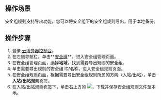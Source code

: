 ## 操作场景

安全组规则支持导出功能，您可以将安全组下的安全组规则导出，用于本地备份。

## 操作步骤

1. 登录 [云服务器控制台](https://console.cloud.tencent.com/cvm/index)。
2. 在左侧导航栏，单击**[安全组](https://console.cloud.tencent.com/cvm/securitygroup)**，进入安全组管理页面。
3. 在安全组管理页面，选择**地域**，找到需要导出规则的安全组。
4. 单击需要导出规则的安全组 ID/名称，进入安全组规则页面。
5. 在安全组规则页面，根据需要导出安全组规则所属的方向（入站/出站），单击**入站/出站规则**页签。
6. 在入站/出站规则页签下，单击右上方的 <img src="https://main.qcloudimg.com/raw/cea73c3a873320c8451955ce1073683d.png"></img>，下载并保存安全组规则文件至本地。


